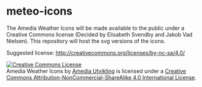 # meteo-icons

The Amedia Weather Icons will be made available to the public under a Creative Commons license (Decided by Elisabeth Svendby and Jakob Vad Nielsen). This repository will host the
svg versions of the icons.

Suggested license: http://creativecommons.org/licenses/by-nc-sa/4.0/

<a rel="license" href="http://creativecommons.org/licenses/by-nc-sa/4.0/"><img alt="Creative Commons License" style="border-width:0" src="https://i.creativecommons.org/l/by-nc-sa/4.0/88x31.png" /></a><br /><span xmlns:dct="http://purl.org/dc/terms/" href="http://purl.org/dc/dcmitype/StillImage" property="dct:title" rel="dct:type">Amedia Weather Icons</span> by <a xmlns:cc="http://creativecommons.org/ns#" href="http://utvikling.amedia.no" property="cc:attributionName" rel="cc:attributionURL">Amedia Utvikling</a> is licensed under a <a rel="license" href="http://creativecommons.org/licenses/by-nc-sa/4.0/">Creative Commons Attribution-NonCommercial-ShareAlike 4.0 International License</a>.
